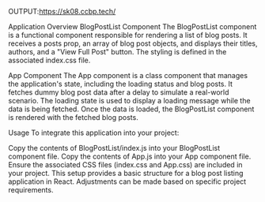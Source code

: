 OUTPUT:https://sk08.ccbp.tech/



Application Overview
BlogPostList Component
The BlogPostList component is a functional component responsible for rendering a list of blog posts. It receives a posts prop, an array of blog post objects, and displays their titles, authors, and a "View Full Post" button. The styling is defined in the associated index.css file.

App Component
The App component is a class component that manages the application's state, including the loading status and blog posts. It fetches dummy blog post data after a delay to simulate a real-world scenario. The loading state is used to display a loading message while the data is being fetched. Once the data is loaded, the BlogPostList component is rendered with the fetched blog posts.

Usage
To integrate this application into your project:

Copy the contents of BlogPostList/index.js into your BlogPostList component file.
Copy the contents of App.js into your App component file.
Ensure the associated CSS files (index.css and App.css) are included in your project.
This setup provides a basic structure for a blog post listing application in React. Adjustments can be made based on specific project requirements.